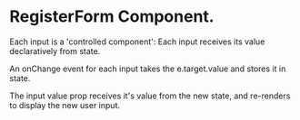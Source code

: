 # RegisterForm Component.


Each input is a 'controlled component': Each input receives its value declaratively from state.

An onChange event for each input takes the e.target.value and stores it in state.

The input value prop receives it's value from the new state, and re-renders to display the new user input.
